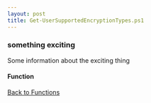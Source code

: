 ```yaml
---
layout: post
title: Get-UserSupportedEncryptionTypes.ps1
---
```


### something exciting

Some information about the exciting thing

#### Function

<script src="https://gist-it.appspot.com/github.com/BanterBoy/scripts-blog/blob/master/PowerShell/functions/activeDirectory/Get-UserSupportedEncryptionTypes.ps1"></script>

<a href="/menu/_pages/functions.html">Back to Functions</a>
